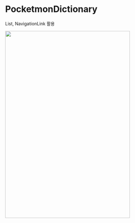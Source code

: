 # PocketmonDictionary
List, NavigationLink 활용





<img src="https://github.com/KaiKimiOS/PocketmonDictionary/assets/110045441/8802e05a-6c94-40a5-be3d-8f4138a1ba04" width="400" height="600"/>

